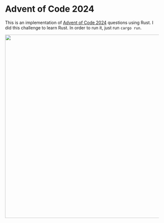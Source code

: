 # Advent of Code 2024
This is an implementation of [Advent of Code 2024](https://adventofcode.com/2024/) questions using Rust. I did this challenge to learn Rust. In order to run it, just run `cargo run`.

<img src="https://github.com/user-attachments/assets/3644d276-96a2-4901-9197-4d2e37b73e78" width="600" height="600">

